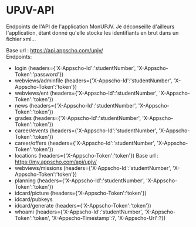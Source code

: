 # UPJV-API
Endpoints de l'API de l'application MonUPJV. Je déconseille d'ailleurs l'application, étant donné qu'elle stocke les identifiants en brut dans un fichier xml...

Base url : https://api.appscho.com/upjv/<br/>
Endpoints:
- login (headers={'X-Appscho-Id':'studentNumber', 'X-Appscho-Token':'password'})
- webviews/adminfile (headers={'X-Appscho-Id':'studentNumber', 'X-Appscho-Token':'token'})
- webviews/ent (headers={'X-Appscho-Id':'studentNumber', 'X-Appscho-Token':'token'})
- news (headers={'X-Appscho-Id':'studentNumber', 'X-Appscho-Token':'token'})
- grades             (headers={'X-Appscho-Id':'studentNumber', 'X-Appscho-Token':'token'})
- career/events      (headers={'X-Appscho-Id':'studentNumber', 'X-Appscho-Token':'token'})
- career/offers      (headers={'X-Appscho-Id':'studentNumber', 'X-Appscho-Token':'token'})
- locations          (headers={'X-Appscho-Token':'token'}) Base url : https://my.appscho.com/api/upjv/
- webviews/missions  (headers={'X-Appscho-Id':'studentNumber', 'X-Appscho-Token':'token'})
- planning           (headers={'X-Appscho-Id':'studentNumber', 'X-Appscho-Token':'token'})
- idcard/picture     (headers={'X-Appscho-Token':'token'})
- idcard/pubkeys
- idcard/generate    (headers={'X-Appscho-Token':'token'})
- whoami             (headers={'X-Appscho-Id':'studentNumber', 'X-Appscho-Token':'token', 'X-Appscho-Timestamp':?, 'X-Appscho-Url':?})
